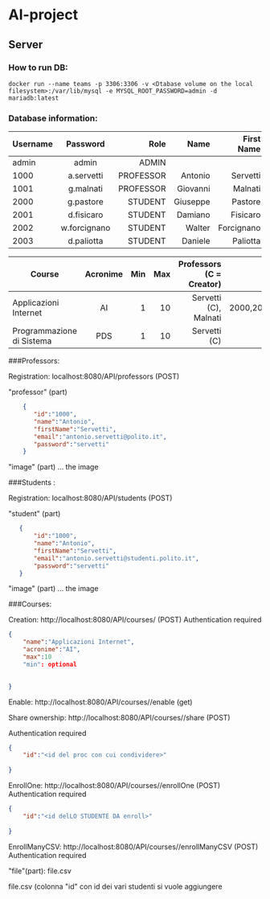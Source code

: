 # AI-project

## Server

### How to run DB:

```console
docker run --name teams -p 3306:3306 -v <Dtabase volume on the local filesystem>:/var/lib/mysql -e MYSQL_ROOT_PASSWORD=admin -d mariadb:latest
```

### Database information:

| Username |     Password   | Role | Name | First Name | Email |
|----------|:-------------:|------:|-----:|-----------:|------:|
| admin|  admin | ADMIN |
| 1000 |   a.servetti   |  PROFESSOR  | Antonio | Servetti | antonio.servetti@polito.it|
| 1001 | g.malnati |  PROFESSOR  |  Giovanni | Malnati | giovanni.malnati@polito.it|
| 2000 | g.pastore | STUDENT | Giuseppe | Pastore | giuseppe.pastore@studenti.polito.it|
| 2001 | d.fisicaro | STUDENT | Damiano | Fisicaro | damiano.fisicaro@studenti.polito.it|
| 2002 | w.forcignano | STUDENT | Walter | Forcignano | walter.forcignano@studenti.polito.it|
| 2003 | d.paliotta | STUDENT | Daniele | Paliotta | daniele.paliotta@studenti.polito.it|

| Course |     Acronime  | Min | Max | Professors (C = Creator)| Studenti|
|--------|:-------------:|----:|----:|------------------------:|--------:|
| Applicazioni Internet | AI | 1 | 10 | Servetti (C), Malnati | 2000,2001,2002,2003|
| Programmazione di Sistema | PDS | 1 | 10 | Servetti (C) | 2000,2001|




###Professors:

Registration: localhost:8080/API/professors (POST)

"professor" (part) 

```json
    {
       "id":"1000",
       "name":"Antonio",
       "firstName":"Servetti",
       "email":"antonio.servetti@polito.it",
       "password":"servetti"
    }
```

"image" (part) ... the image

###Students :

Registration: localhost:8080/API/students (POST)

"student" (part) 
```json
   {
       "id":"1000",
       "name":"Antonio",
       "firstName":"Servetti",
       "email":"antonio.servetti@studenti.polito.it",
       "password":"servetti"
   }
```


"image" (part) ... the image


###Courses:

Creation: http://localhost:8080/API/courses/ (POST)
Authentication required

```json
{
    "name":"Applicazioni Internet",
    "acronime":"AI",
    "max":10
    "min": optional

    	
}
```

Enable:  http://localhost:8080/API/courses/<nome oppure acronime del corso>/enable (get)



Share ownership: http://localhost:8080/API/courses/<nome oppure acronime del corso>/share (POST)

Authentication required
```json
{
    "id":"<id del proc con cui condividere>"
    	
}
```

EnrollOne:  http://localhost:8080/API/courses/<nome oppure acronime del corso>/enrollOne (POST)
Authentication required
```json
{
    "id":"<id delLO STUDENTE DA enroll>"
    	
}
```


EnrollManyCSV:  http://localhost:8080/API/courses/<nome oppure acronime del corso>/enrollManyCSV (POST)
Authentication required

"file"(part): file.csv

file.csv (colonna "id" con id dei vari studenti si vuole aggiungere






